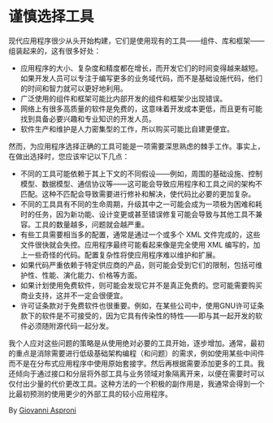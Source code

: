 # 谨慎选择工具

现代应用程序很少从头开始构建，它们是使用现有的工具——组件、库和框架——组装起来的，这有很多好处：

- 应用程序的大小、复杂度和精度都在增长，而开发它们的时间变得越来越短。如果开发人员可以专注于编写更多的业务域代码，而不是基础设施代码，他们的时间和智力就可以更好地利用。
- 广泛使用的组件和框架可能比内部开发的组件和框架少出现错误。
- 网络上有很多高质量的软件是免费的，这意味着开发成本更低，而且更有可能找到具备必要兴趣和专业知识的开发人员。
- 软件生产和维护是人力密集型的工作，所以购买可能比自建更便宜。

然而，为应用程序选择正确的工具可能是一项需要深思熟虑的棘手工作。事实上，在做出选择时，您应该牢记以下几点：

- 不同的工具可能依赖于其上下文的不同假设——例如，周围的基础设施、控制模型、数据模型、通信协议等——这可能会导致应用程序和工具之间的架构不匹配。这种不匹配会导致需要进行修补和解决，使代码比必要的更加复杂。
- 不同的工具具有不同的生命周期，升级其中之一可能会成为一项极为困难和耗时的任务，因为新功能、设计变更或甚至错误修复可能会导致与其他工具不兼容。工具的数量越多，问题就会越严重。
- 有些工具需要相当多的配置，通常是通过一个或多个 XML 文件完成的，这些文件很快就会失控。应用程序最终可能看起来像是完全使用 XML 编写的，加上一些奇怪的代码。配置复杂性将使应用程序难以维护和扩展。
- 如果代码严重依赖于特定供应商的产品，则可能会受到它们的限制，包括可维护性、性能、演化能力、价格等方面。
- 如果计划使用免费软件，则可能会发现它并不是真正免费的。您可能需要购买商业支持，这并不一定会很便宜。
- 许可证条款对于免费软件也很重要。例如，在某些公司中，使用GNU许可证条款下的软件是不可接受的，因为它具有传染性的特性——即与其一起开发的软件必须随附源代码一起分发。

我个人应对这些问题的策略是从使用绝对必要的工具开始，逐步增加。通常，最初的重点是消除需要进行低级基础架构编程（和问题）的需求，例如使用某些中间件而不是在分布式应用程序中使用原始套接字。然后再根据需要添加更多的工具。我还倾向于通过接口和分层将外部工具与业务领域对象隔离开来，以便在需要时可以仅付出少量的代价更改工具。这种方法的一个积极的副作用是，我通常会得到一个比最初预测的使用更少的外部工具的较小应用程序。

By [Giovanni Asproni](http://programmer.97things.oreilly.com/wiki/index.php/Giovanni_Asproni)